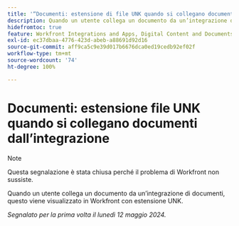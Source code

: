 ```yaml
---
title: '“Documenti: estensione di file UNK quando si collegano documenti dall’integrazione”'
description: Quando un utente collega un documento da un’integrazione di documenti, questo viene visualizzato in Workfront con estensione UNK.
hidefromtoc: true
feature: Workfront Integrations and Apps, Digital Content and Documents
exl-id: ec37dbaa-4776-423d-abeb-a88691d92d16
source-git-commit: aff9ca5c9e39d017b6676dca0ed19cedb92ef02f
workflow-type: tm+mt
source-wordcount: '74'
ht-degree: 100%

---
```


# Documenti: estensione file UNK quando si collegano documenti dall’integrazione

<!--WF and WFP-->

>[!NOTE]
>
>Questa segnalazione è stata chiusa perché il problema di Workfront non sussiste.

Quando un utente collega un documento da un’integrazione di documenti, questo viene visualizzato in Workfront con estensione UNK.

_Segnalato per la prima volta il lunedì 12 maggio 2024._
